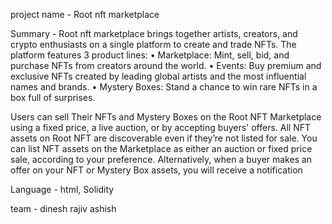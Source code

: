 project name - Root nft marketplace

Summary -  Root nft marketplace brings together artists, creators, and crypto enthusiasts on a single platform to create and trade NFTs. The platform features 3 product lines:
• Marketplace: Mint, sell, bid, and purchase NFTs from creators around the world.
• Events: Buy premium and exclusive NFTs created by leading global artists and the most influential names and brands.
• Mystery Boxes: Stand a chance to win rare NFTs in a box full of surprises.


Users can sell Their NFTs and Mystery Boxes on the Root NFT Marketplace using a fixed price, a live auction, or by accepting buyers' offers. All NFT assets on Root NFT are discoverable even if they’re not listed for sale. You can list NFT assets on the Marketplace as either an auction or fixed price sale, according to your preference. Alternatively, when a buyer makes an offer on your NFT or Mystery Box assets, you will receive a notification


Language - html, Solidity

team - dinesh rajiv ashish
